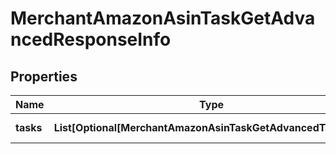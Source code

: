 # MerchantAmazonAsinTaskGetAdvancedResponseInfo


## Properties

| Name | Type | Description | Notes |
|------------ | ------------- | ------------- | -------------|
**tasks** | **List[Optional[MerchantAmazonAsinTaskGetAdvancedTaskInfo]]** | array of tasks |[optional]|